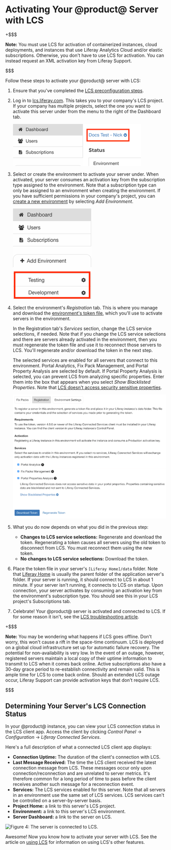 # Activating Your @product@ Server with LCS [](id=registering-your-dxp-server-with-lcs)

+$$$

**Note:** You must use LCS for activation of containerized instances, cloud 
deployments, and instances that use Liferay Analytics Cloud and/or elastic 
subscriptions. Otherwise, you don't have to use LCS for activation. You can 
instead request an XML activation key from Liferay Support. 

$$$

Follow these steps to activate your @product@ server with LCS: 

1.  Ensure that you've completed the 
    [LCS preconfiguration steps](https://customer.liferay.com/documentation/7.0/deploy/-/official_documentation/deployment/lcs-preconfiguration). 

2.  Log in to 
    [lcs.liferay.com](https://lcs.liferay.com). 
    This takes you to your company's LCS project. If your company has multiple 
    projects, select the one you want to activate this server under from the 
    menu to the right of the Dashboard tab. 

    ![Figure 1: Select your LCS project from the menu highlighted by the red box in this screenshot.](../../images-dxp/lcs-select-project.png)

3.  Select or create the environment to activate your server under. When 
    activated, your server consumes an activation key from the subscription 
    type assigned to the environment. Note that a subscription type can only be 
    assigned to an environment when creating the environment. If you have 
    sufficient permissions in your company's project, you can 
    [create a new environment](https://customer.liferay.com/documentation/7.0/deploy/-/official_documentation/deployment/using-lcs#creating-an-environment) 
    by selecting *Add Environment*. 

    ![Figure 2: You must activate your server in an LCS environment. The red box in this screenshot highlights environments.](../../images-dxp/lcs-registration-select-environment.png)

4.  Select the environment's *Registration* tab. This is where you manage and 
    download the 
    [environment's token file](https://customer.liferay.com/documentation/7.0/deploy/-/official_documentation/deployment/using-lcs#using-environment-tokens), 
    which you'll use to activate servers in the environment. 

    In the Registration tab's *Services* section, change the LCS service 
    selections, if needed. Note that if you change the LCS service selections 
    and there are servers already activated in the environment, then you must 
    regenerate the token file and use it to reconnect those servers to LCS. 
    You'll regenerate and/or download the token in the next step. 

    The selected services are enabled for all servers that connect to this 
    environment. Portal Analytics, Fix Pack Management, and Portal Property 
    Analysis are selected by default. If Portal Property Analysis is selected, 
    you can prevent LCS from analyzing specific properties. Enter them into the 
    box that appears when you select *Show Blacklisted Properties*. Note that 
    [LCS doesn't access security sensitive properties](https://customer.liferay.com/documentation/7.0/deploy/-/official_documentation/deployment/using-lcs#what-lcs-stores-about-your-liferay-servers). 

    ![Figure 3: An environment's Registration tab lets you manage the token file used to activate your server in the environment.](../../images-dxp/lcs-registration.png)

5.  What you do now depends on what you did in the previous step: 

    -   **Changes to LCS service selections:** Regenerate and download the 
        token. Regenerating a token causes all servers using the old token to 
        disconnect from LCS. You must reconnect them using the new token. 
    -   **No changes to LCS service selections:** Download the token. 

6.  Place the token file in your server's `[Liferay Home]/data` folder. Note 
    that 
    [Liferay Home](https://customer.liferay.com/documentation/7.0/deploy/-/official_documentation/deployment/installing-liferay-dxp#liferay-home) 
    is usually the parent folder of the application server's folder. If your 
    server is running, it should connect to LCS in about 1 minute. If your 
    server isn't running, it connects to LCS on startup. Upon connection, your 
    server activates by consuming an activation key from the environment's 
    subscription type. You should see this in your LCS project's Subscriptions 
    tab. 

7.  Celebrate! Your @product@ server is activated and connected to LCS. If for 
    some reason it isn't, see the 
    [LCS troubleshooting article](https://customer.liferay.com/documentation/7.0/deploy/-/official_documentation/deployment/troubleshooting-your-lcs-connection). 

+$$$

**Note:** You may be wondering what happens if LCS goes offline. Don't worry, 
this won't cause a rift in the space-time continuum. LCS is deployed on a global 
cloud infrastructure set up for automatic failure recovery. The potential for 
non-availability is very low. In the event of an outage, however, registered 
servers maintain a local copy of their uptime information to transmit to LCS 
when it comes back online. Active subscriptions also have a 30-day grace period 
to re-establish connectivity and remain valid. This is ample time for LCS to 
come back online. Should an extended LCS outage occur, Liferay Support can 
provide activation keys that don't require LCS. 

$$$

## Determining Your Server's LCS Connection Status [](id=determining-your-servers-lcs-connection-status)

In your @product@ instance, you can view your LCS connection status in the LCS 
client app. Access the client by clicking *Control Panel* &rarr; 
*Configuration* &rarr; *Liferay Connected Services*. 

Here's a full description of what a connected LCS client app displays: 

-   **Connection Uptime:** The duration of the client's connection with LCS.
-   **Last Message Received:** The time the LCS client received the latest 
    connection message from LCS. These messages occur only upon 
    connection/reconnection and are unrelated to server metrics. It's therefore 
    common for a long period of time to pass before the client receives another 
    such message for a reconnection event. 
-   **Services:** The LCS services enabled for this server. Note that all 
    servers in an environment use the same set of LCS services. LCS services 
    can't be controlled on a server-by-server basis. 
-   **Project Home:** a link to this server's LCS project. 
-   **Environment:** a link to this server's LCS environment. 
-   **Server Dashboard:** a link to the server on LCS. 

![Figure 4: The server is connected to LCS.](../../images-dxp/lcs-server-connected.png)

Awesome! Now you know how to activate your server with LCS. See the article on 
[using LCS](https://customer.liferay.com/documentation/7.0/deploy/-/official_documentation/deployment/using-lcs) 
for information on using LCS's other features. 
